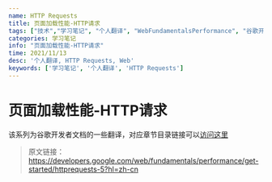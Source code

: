 ```yaml
---
name: HTTP Requests
title: 页面加载性能-HTTP请求
tags: ["技术","学习笔记", "个人翻译", "WebFundamentalsPerformance", "谷歌开发者文档"]
categories: 学习笔记
info: "页面加载性能-HTTP请求"
time: 2021/11/13
desc: '个人翻译, HTTP Requests, Web'
keywords: ['学习笔记', '个人翻译', 'HTTP Requests']
---
```


# 页面加载性能-HTTP请求

该系列为谷歌开发者文档的一些翻译，对应章节目录链接可以[访问这里](https://developers.google.com/web/fundamentals?hl=zh-cn)

> 原文链接：https://developers.google.com/web/fundamentals/performance/get-started/httprequests-5?hl=zh-cn

